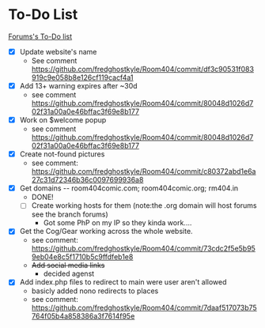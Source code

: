To-Do List
=======
[Forums's To-Do list](https://github.com/fredghostkyle/Room404/blob/forums/todo.md/)

- [x] Update website's name
    - See comment https://github.com/fredghostkyle/Room404/commit/df3c90531f083919c9e058b8e126cf119cacf4a1
- [x] Add 13+ warning expires after ~30d
    - see comment https://github.com/fredghostkyle/Room404/commit/80048d1026d702f31a00a0e46bffac3f69e8b177
- [x] Work on $welcome popup
    - see comment https://github.com/fredghostkyle/Room404/commit/80048d1026d702f31a00a0e46bffac3f69e8b177
- [x] Create not-found pictures 
    - see comment: https://github.com/fredghostkyle/Room404/commit/c80372abd1e6a27c31d72346b36c0097699936a8
- [x] Get domains -- room404comic.com; room404comic.org; rm404.in
    - DONE! 
    - [ ] Create working hosts for them (note:the .org domain will host forums see the branch forums)
        - Got some PhP on my IP so they kinda work....
- [x] Get the Cog/Gear working across the whole website. 
    - see comment: https://github.com/fredghostkyle/Room404/commit/73cdc2f5e5b959eb04e8c5f1710b5c9ffdfeb1e8
    - ~~Add social media links~~
        - decided agenst
- [x] Add index.php files to redirect to main were user aren't allowed
    - basicly added nono redirects to places
    - see comment: https://github.com/fredghostkyle/Room404/commit/7daaf517073b75764f05b4a858386a3f7614f95e
